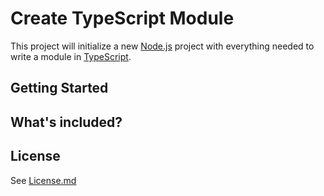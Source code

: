 # Create TypeScript Module

This project will initialize a new [Node.js][1] project with everything needed to write a module in [TypeScript][2].

## Getting Started

## What's included?

## License

See [License.md](./License.md)

[1]: https://nodejs.org/en/
[2]: https://www.typescriptlang.org/
